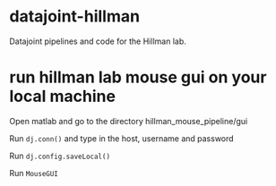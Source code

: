 # datajoint-hillman
Datajoint pipelines and code for the Hillman lab.

# run hillman lab mouse gui on your local machine

Open matlab and go to the directory hillman_mouse_pipeline/gui

Run `dj.conn()` and type in the host, username and password

Run `dj.config.saveLocal()`

Run `MouseGUI`